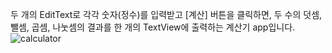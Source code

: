두 개의 EditText로 각각 숫자(정수)를 입력받고 [계산] 버튼을 클릭하면, 두 수의 덧셈, 뺄셈, 곱셈, 나눗셈의 결과를 한 개의 TextView에 출력하는 계산기 app입니다.
![calculator](C:\Users\benny\Desktop\screen_capture.JPG)
